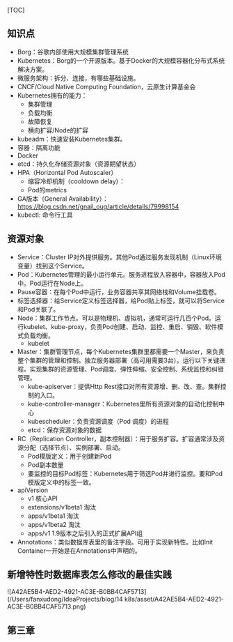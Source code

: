 [TOC]

## 知识点

- Borg：谷歌内部使用大规模集群管理系统
- Kubernetes：Borg的一个开源版本。基于Docker的大规模容器化分布式系统解决方案。
- 微服务架构：拆分、连接，有哪些基础设施。
- CNCF/Cloud Native Computing Foundation，云原生计算基金会
- Kubernetes拥有的能力：
  - 集群管理
  - 负载均衡
  - 故障恢复
  - 横向扩容/Node的扩容
- kubeadm：快速安装Kubernetes集群。
- 容器：隔离功能
- Docker
- etcd：持久化存储资源对象（资源期望状态）
- HPA（Horizontal Pod Autoscaler）
  - 缩容冷却机制（cooldown delay）：
  - Pod的metrics
- GA版本（General Availability）：https://blog.csdn.net/gnail_oug/article/details/79998154
- kubectl:  命令行工具



## 资源对象

- Service：Cluster IP对外提供服务。其他Pod通过服务发现机制（Linux环境变量）找到这个Service。
- Pod：Kubernetes管理的最小运行单元。服务进程放入容器中，容器放入Pod中。Pod运行在Node上。
- Pause容器：在每个Pod中运行，业务容器共享其网络栈和Volume挂载卷。
- 标签选择器：给Service定义标签选择器，给Pod贴上标签，就可以将Service和Pod关联了。
- Node：集群工作节点。可以是物理机、虚拟机，通常可运行几百个Pod。运行kubelet、kube-proxy，负责Pod创建、启动、监控、重启、销毁、软件模式负载均衡。
  - kubelet
- Master：集群管理节点，每个Kubernetes集群里都需要一个Master，来负责整个集群的管理和控制。独立服务器部署（高可用需要3台）。运行以下关键进程。实现集群的资源管理、Pod调度、弹性伸缩、安全控制、系统监控和纠错管理。
  - kube-apiserver：提供Http Rest接口对所有资源增、删、改、查。集群控制的入口。
  - kube-controller-manager：Kubernetes里所有资源对象的自动化控制中心
  - kubescheduler：负责资源调度（Pod 调度）的进程
  - etcd：保存资源对象的数据
- RC（Replication Controller，副本控制器）：用于服务扩容。扩容通常涉及资源分配（选择节点）、实例部署、启动。
  - Pod模版定义：用于创建新Pod
  - Pod副本数量
  - 要监控的目标Pod标签：Kubernetes用于筛选Pod并进行监控。要和Pod模版定义中的标签一致。
- apiVersion
  - v1 核心API
  - extensions/v1beta1 淘汰
  - apps/v1beta1 淘汰
  - apps/v1beta2 淘汰
  - apps/v1  1.9版本之后引入的正式扩展API组
- Annotations：类似数据库表里的备注字段。可用于实现新特性。比如Init Container一开始是在Annotations中声明的。







## 新增特性时数据库表怎么修改的最佳实践

![A42AE5B4-AED2-4921-AC3E-B0BB4CAF5713](/Users/fanxudong/IdeaProjects/blog/14 k8s/asset/A42AE5B4-AED2-4921-AC3E-B0BB4CAF5713.png)



## 第三章

